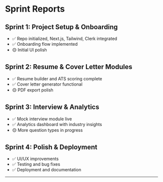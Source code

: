 # Sprint Reports

## Sprint 1: Project Setup & Onboarding
- ✅ Repo initialized, Next.js, Tailwind, Clerk integrated
- ✅ Onboarding flow implemented
- 🟡 Initial UI polish

## Sprint 2: Resume & Cover Letter Modules
- ✅ Resume builder and ATS scoring complete
- ✅ Cover letter generator functional
- 🟡 PDF export polish

## Sprint 3: Interview & Analytics
- ✅ Mock interview module live
- ✅ Analytics dashboard with industry insights
- 🟡 More question types in progress

## Sprint 4: Polish & Deployment
- ✅ UI/UX improvements
- ✅ Testing and bug fixes
- ✅ Deployment and documentation

---

